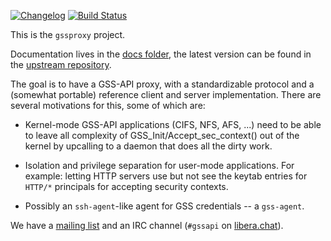 [![Changelog](https://img.shields.io/github/v/release/gssapi/gssproxy?label=changelog)](https://github.com/gssapi/gssproxy/releases)
[![Build Status](https://github.com/gssapi/gssproxy/actions/workflows/ci.yaml/badge.svg)](https://github.com/gssapi/gssproxy/actions/workflows/ci.yaml)

This is the `gssproxy` project.

Documentation lives in the [docs folder](/docs/README.md), the
latest version can be found in the [upstream
repository](https://github.com/gssapi/gssproxy/tree/master/docs/README.md).

The goal is to have a GSS-API proxy, with a standardizable protocol and a
(somewhat portable) reference client and server implementation.  There
are several motivations for this, some of which are:

 - Kernel-mode GSS-API applications (CIFS, NFS, AFS, ...) need to be
   able to leave all complexity of GSS\_Init/Accept\_sec\_context() out of
   the kernel by upcalling to a daemon that does all the dirty work.

 - Isolation and privilege separation for user-mode applications.  For
   example: letting HTTP servers use but not see the keytab entries for
   `HTTP/*` principals for accepting security contexts.

 - Possibly an `ssh-agent`-like agent for GSS credentials -- a `gss-agent`.

We have a
[mailing list](https://lists.fedorahosted.org/archives/list/gss-proxy@lists.fedorahosted.org/)
and an IRC channel (`#gssapi` on [libera.chat](https://libera.chat/)).
